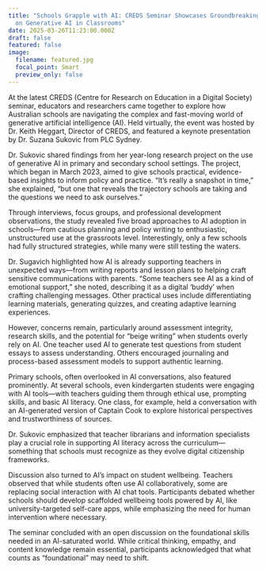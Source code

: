 ```yaml
---
title: "Schools Grapple with AI: CREDS Seminar Showcases Groundbreaking Research
  on Generative AI in Classrooms"
date: 2025-03-26T11:23:00.000Z
draft: false
featured: false
image:
  filename: featured.jpg
  focal_point: Smart
  preview_only: false
---
```

At the latest CREDS (Centre for Research on Education in a Digital Society) seminar, educators and researchers came together to explore how Australian schools are navigating the complex and fast-moving world of generative artificial intelligence (AI). Held virtually, the event was hosted by Dr. Keith Heggart, Director of CREDS, and featured a keynote presentation by Dr. Suzana Sukovic from PLC Sydney.

Dr. Sukovic shared findings from her year-long research project on the use of generative AI in primary and secondary school settings. The project, which began in March 2023, aimed to give schools practical, evidence-based insights to inform policy and practice. “It’s really a snapshot in time,” she explained, “but one that reveals the trajectory schools are taking and the questions we need to ask ourselves.”

Through interviews, focus groups, and professional development observations, the study revealed five broad approaches to AI adoption in schools—from cautious planning and policy writing to enthusiastic, unstructured use at the grassroots level. Interestingly, only a few schools had fully structured strategies, while many were still testing the waters.

Dr. Sugavich highlighted how AI is already supporting teachers in unexpected ways—from writing reports and lesson plans to helping craft sensitive communications with parents. “Some teachers see AI as a kind of emotional support,” she noted, describing it as a digital ‘buddy’ when crafting challenging messages. Other practical uses include differentiating learning materials, generating quizzes, and creating adaptive learning experiences.

However, concerns remain, particularly around assessment integrity, research skills, and the potential for “beige writing” when students overly rely on AI. One teacher used AI to generate test questions from student essays to assess understanding. Others encouraged journaling and process-based assessment models to support authentic learning.

Primary schools, often overlooked in AI conversations, also featured prominently. At several schools, even kindergarten students were engaging with AI tools—with teachers guiding them through ethical use, prompting skills, and basic AI literacy. One class, for example, held a conversation with an AI-generated version of Captain Cook to explore historical perspectives and trustworthiness of sources.

Dr. Sukovic emphasized that teacher librarians and information specialists play a crucial role in supporting AI literacy across the curriculum—something that schools must recognize as they evolve digital citizenship frameworks.

Discussion also turned to AI’s impact on student wellbeing. Teachers observed that while students often use AI collaboratively, some are replacing social interaction with AI chat tools. Participants debated whether schools should develop scaffolded wellbeing tools powered by AI, like university-targeted self-care apps, while emphasizing the need for human intervention where necessary.

The seminar concluded with an open discussion on the foundational skills needed in an AI-saturated world. While critical thinking, empathy, and content knowledge remain essential, participants acknowledged that what counts as “foundational” may need to shift.
